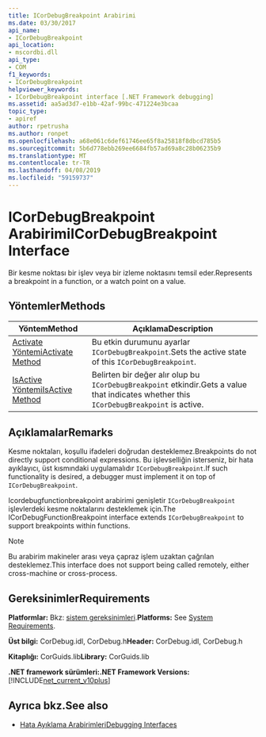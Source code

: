 ```yaml
---
title: ICorDebugBreakpoint Arabirimi
ms.date: 03/30/2017
api_name:
- ICorDebugBreakpoint
api_location:
- mscordbi.dll
api_type:
- COM
f1_keywords:
- ICorDebugBreakpoint
helpviewer_keywords:
- ICorDebugBreakpoint interface [.NET Framework debugging]
ms.assetid: aa5ad3d7-e1bb-42af-99bc-471224e3bcaa
topic_type:
- apiref
author: rpetrusha
ms.author: ronpet
ms.openlocfilehash: a68e061c6def61746ee65f8a25818f8dbcd785b5
ms.sourcegitcommit: 5b6d778ebb269ee6684fb57ad69a8c28b06235b9
ms.translationtype: MT
ms.contentlocale: tr-TR
ms.lasthandoff: 04/08/2019
ms.locfileid: "59159737"
---
```

# <a name="icordebugbreakpoint-interface"></a><span data-ttu-id="34d1e-102">ICorDebugBreakpoint Arabirimi</span><span class="sxs-lookup"><span data-stu-id="34d1e-102">ICorDebugBreakpoint Interface</span></span>

<span data-ttu-id="34d1e-103">Bir kesme noktası bir işlev veya bir izleme noktasını temsil eder.</span><span class="sxs-lookup"><span data-stu-id="34d1e-103">Represents a breakpoint in a function, or a watch point on a value.</span></span>  
  
## <a name="methods"></a><span data-ttu-id="34d1e-104">Yöntemler</span><span class="sxs-lookup"><span data-stu-id="34d1e-104">Methods</span></span>  
  
|<span data-ttu-id="34d1e-105">Yöntem</span><span class="sxs-lookup"><span data-stu-id="34d1e-105">Method</span></span>|<span data-ttu-id="34d1e-106">Açıklama</span><span class="sxs-lookup"><span data-stu-id="34d1e-106">Description</span></span>|  
|------------|-----------------|  
|[<span data-ttu-id="34d1e-107">Activate Yöntemi</span><span class="sxs-lookup"><span data-stu-id="34d1e-107">Activate Method</span></span>](../../../../docs/framework/unmanaged-api/debugging/icordebugbreakpoint-activate-method.md)|<span data-ttu-id="34d1e-108">Bu etkin durumunu ayarlar `ICorDebugBreakpoint`.</span><span class="sxs-lookup"><span data-stu-id="34d1e-108">Sets the active state of this `ICorDebugBreakpoint`.</span></span>|  
|[<span data-ttu-id="34d1e-109">IsActive Yöntemi</span><span class="sxs-lookup"><span data-stu-id="34d1e-109">IsActive Method</span></span>](../../../../docs/framework/unmanaged-api/debugging/icordebugbreakpoint-isactive-method.md)|<span data-ttu-id="34d1e-110">Belirten bir değer alır olup bu `ICorDebugBreakpoint` etkindir.</span><span class="sxs-lookup"><span data-stu-id="34d1e-110">Gets a value that indicates whether this `ICorDebugBreakpoint` is active.</span></span>|  
  
## <a name="remarks"></a><span data-ttu-id="34d1e-111">Açıklamalar</span><span class="sxs-lookup"><span data-stu-id="34d1e-111">Remarks</span></span>  
 <span data-ttu-id="34d1e-112">Kesme noktaları, koşullu ifadeleri doğrudan desteklemez.</span><span class="sxs-lookup"><span data-stu-id="34d1e-112">Breakpoints do not directly support conditional expressions.</span></span> <span data-ttu-id="34d1e-113">Bu işlevselliğin isterseniz, bir hata ayıklayıcı, üst kısmındaki uygulamalıdır `ICorDebugBreakpoint`.</span><span class="sxs-lookup"><span data-stu-id="34d1e-113">If such functionality is desired, a debugger must implement it on top of `ICorDebugBreakpoint`.</span></span>  
  
 <span data-ttu-id="34d1e-114">Icordebugfunctionbreakpoint arabirimi genişletir `ICorDebugBreakpoint` işlevlerdeki kesme noktalarını desteklemek için.</span><span class="sxs-lookup"><span data-stu-id="34d1e-114">The ICorDebugFunctionBreakpoint interface extends `ICorDebugBreakpoint` to support breakpoints within functions.</span></span>  
  
> [!NOTE]
>  <span data-ttu-id="34d1e-115">Bu arabirim makineler arası veya çapraz işlem uzaktan çağrılan desteklemez.</span><span class="sxs-lookup"><span data-stu-id="34d1e-115">This interface does not support being called remotely, either cross-machine or cross-process.</span></span>  
  
## <a name="requirements"></a><span data-ttu-id="34d1e-116">Gereksinimler</span><span class="sxs-lookup"><span data-stu-id="34d1e-116">Requirements</span></span>  
 <span data-ttu-id="34d1e-117">**Platformlar:** Bkz: [sistem gereksinimleri](../../../../docs/framework/get-started/system-requirements.md).</span><span class="sxs-lookup"><span data-stu-id="34d1e-117">**Platforms:** See [System Requirements](../../../../docs/framework/get-started/system-requirements.md).</span></span>  
  
 <span data-ttu-id="34d1e-118">**Üst bilgi:** CorDebug.idl, CorDebug.h</span><span class="sxs-lookup"><span data-stu-id="34d1e-118">**Header:** CorDebug.idl, CorDebug.h</span></span>  
  
 <span data-ttu-id="34d1e-119">**Kitaplığı:** CorGuids.lib</span><span class="sxs-lookup"><span data-stu-id="34d1e-119">**Library:** CorGuids.lib</span></span>  
  
 **<span data-ttu-id="34d1e-120">.NET framework sürümleri:</span><span class="sxs-lookup"><span data-stu-id="34d1e-120">.NET Framework Versions:</span></span>** [!INCLUDE[net_current_v10plus](../../../../includes/net-current-v10plus-md.md)]  
  
## <a name="see-also"></a><span data-ttu-id="34d1e-121">Ayrıca bkz.</span><span class="sxs-lookup"><span data-stu-id="34d1e-121">See also</span></span>

- [<span data-ttu-id="34d1e-122">Hata Ayıklama Arabirimleri</span><span class="sxs-lookup"><span data-stu-id="34d1e-122">Debugging Interfaces</span></span>](../../../../docs/framework/unmanaged-api/debugging/debugging-interfaces.md)
